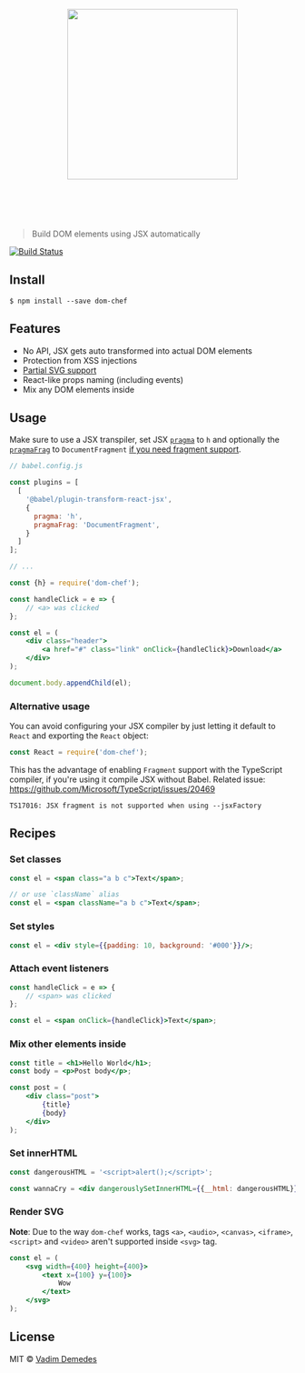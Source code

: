 <h1 align="center">
  <br>
  <img width="300" src="media/logo.png">
  <br>
  <br>
	<br>
</h1>

> Build DOM elements using JSX automatically

[![Build Status](https://travis-ci.org/vadimdemedes/dom-chef.svg?branch=master)](https://travis-ci.org/vadimdemedes/dom-chef)


## Install

```
$ npm install --save dom-chef
```


## Features

- No API, JSX gets auto transformed into actual DOM elements
- Protection from XSS injections
- [Partial SVG support](#render-svg)
- React-like props naming (including events)
- Mix any DOM elements inside


## Usage

Make sure to use a JSX transpiler, set JSX [`pragma`](https://babeljs.io/docs/en/next/babel-plugin-transform-react-jsx.html#pragma)
to `h` and optionally the [`pragmaFrag`](https://babeljs.io/docs/en/next/babel-plugin-transform-react-jsx.html#pragmafrag)
to `DocumentFragment` [if you need fragment support](https://reactjs.org/blog/2017/11/28/react-v16.2.0-fragment-support.html).

```js
// babel.config.js

const plugins = [
  [
    '@babel/plugin-transform-react-jsx',
    {
      pragma: 'h',
      pragmaFrag: 'DocumentFragment',
    }
  ]
];

// ...
```

```jsx
const {h} = require('dom-chef');

const handleClick = e => {
	// <a> was clicked
};

const el = (
	<div class="header">
		<a href="#" class="link" onClick={handleClick}>Download</a>
	</div>
);

document.body.appendChild(el);
```

### Alternative usage

You can avoid configuring your JSX compiler by just letting it default to `React` and exporting the `React` object:

```js
const React = require('dom-chef');
```

This has the advantage of enabling `Fragment` support with the TypeScript compiler, if you're using it compile JSX without Babel. Related issue: https://github.com/Microsoft/TypeScript/issues/20469

```
TS17016: JSX fragment is not supported when using --jsxFactory
```

## Recipes

### Set classes

```jsx
const el = <span class="a b c">Text</span>;

// or use `className` alias
const el = <span className="a b c">Text</span>;
```

### Set styles

```jsx
const el = <div style={{padding: 10, background: '#000'}}/>;
```

### Attach event listeners

```jsx
const handleClick = e => {
	// <span> was clicked
};

const el = <span onClick={handleClick}>Text</span>;
```

### Mix other elements inside

```jsx
const title = <h1>Hello World</h1>;
const body = <p>Post body</p>;

const post = (
	<div class="post">
		{title}
		{body}
	</div>
);
```

### Set innerHTML

```jsx
const dangerousHTML = '<script>alert();</script>';

const wannaCry = <div dangerouslySetInnerHTML={{__html: dangerousHTML}}/>;
```

### Render SVG

**Note**: Due to the way `dom-chef` works, tags `<a>`, `<audio>`, `<canvas>`, `<iframe>`, `<script>` and `<video>` aren't supported inside `<svg>` tag.

```jsx
const el = (
	<svg width={400} height={400}>
		<text x={100} y={100}>
			Wow
		</text>
	</svg>
);
```


## License

MIT © [Vadim Demedes](https://github.com/vadimdemedes)
